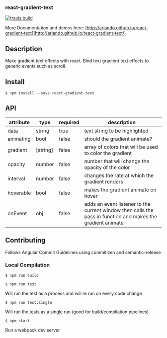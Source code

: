 ### react-gradient-text

[![travis build](https://img.shields.io/travis/arlando/react-gradient-text.svg?style=flat-square)](https://travis-ci.org/arlando/react-gradient-text)

More Documentation and demos here: [http://arlando.github.io/react-gradient-text](http://arlando.github.io/react-gradient-text/)

## Description

Make gradient text effects with react. Bind text gradient text effects to generic events such as scroll.

## Install

```
$ npm install --save react-gradient-text
```

## API

attribute|type|required|description
---------|----|--------|-----------
data     |string|true  | text string to be highlighted
animating|bool|false  | should the gradient animate?
gradient |[string]|false  | array of colors that will be used to color the gradient
opacity  |number| false | number that will change the opacity of the color
interval |number| false | changes the rate at which the gradient renders
hoverable|bool|false    | makes the gradient animate on hover
onEvent  | obj| false   | adds an event listener to the current window then calls the pass in function and makes the gradient animate

## Contributing

Follows Angular Commit Guidelines using commitizen and semantic-release

### Local Compilation

```$ npm run build```

```$ npm run test```

Will run the test as a process and will re run on every code change

```$ npm run test:single```

Will run the tests as a single run (good for build/compilation pipelines)

```$ npm start```

Run a webpack dev server